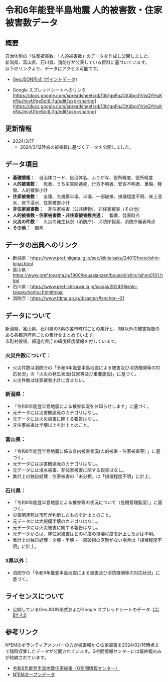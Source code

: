 # 令和6年能登半島地震 人的被害数・住家被害数データ
## 概要
自治体別の「住家被害数」「人的被害数」のデータを作成し公開しました。  
新潟県、富山県、石川県、消防庁が公表している資料に基づいています。  
以下のリンクより、データにアクセス可能です。  
- [GeoJSON形式 (ポイントデータ) ](https://raw.githubusercontent.com/a-masumura/R06-Noto-Peninsula-EQ-Number-of-damages/main/%E4%BD%8F%E5%AE%B6%E8%A2%AB%E5%AE%B3%E3%83%BB%E4%BA%BA%E7%9A%84%E8%A2%AB%E5%AE%B3_%E4%BB%A4%E5%92%8C6%E5%B9%B4%E8%83%BD%E7%99%BB%E5%8D%8A%E5%B3%B6%E5%9C%B0%E9%9C%87.geojson) 

- Google スプレッドシートへのリンク  
[https://docs.google.com/spreadsheets/d/10b1gqFqJOX4bgiI1VisQYHuKnNsJhcvUfqeSoItLj1g/edit?usp=sharing](https://docs.google.com/spreadsheets/d/10b1gqFqJOX4bgiI1VisQYHuKnNsJhcvUfqeSoItLj1g/edit?usp=sharing)

## 更新情報
- 2024/3/17
  - 2024/3/12時点の被害報に基づくデータを公開しました。

## データ項目
- **基礎情報：**　自治体コード、自治体名、ふりがな、役所緯度、役所経度	
- **人的被害数：**　死者、うち災害関連死、行方不明者、安否不明者、重傷、軽傷、人的被害小計
- **住家被害数：**　全壊、大規模半壊、半壊、一部破損、損壊程度不明、床上浸水、床下浸水、住家被害小計
- **非住家被害数：**　非住家被害（公共建物）、非住家被害（その他）
- **人的被害数・住家被害数・非住家被害数共通：**　報番、発表時点
- **火災の件数：**　火災の発生状況（消防庁）、消防庁報番、消防庁発表時点
- **その他：**　備考

## データの出典へのリンク
- 新潟県：​https://www.pref.niigata.lg.jp/sec/kikitaisaku/240101notojishin-higai.html
- 富山県：https://www.pref.toyama.jp/1900/bousaianzen/bousai/jishin/jishnn0101.html
- 石川県：https://www.pref.ishikawa.lg.jp/saigai/202401jishin-taisakuhonbu.html#higai
- 消防庁：https://www.fdma.go.jp/disaster/#anchor--01

## データについて
新潟県、富山県、石川県の3県の各市町村ごとの集計と、3県以外の被害報告のある各都道府県ごとの集計をまとめています。  
市町村役場、都道府県庁の緯度経度情報を付しています。

### 火災件数について：
- 火災件数は消防庁の「令和6年能登半島地震による被害及び消防機関等の対応状況」の「火災の発生状況(住家等及び重要施設)」に基づく。
- 火災件数は住家被害小計に含まない。

### 新潟県：
- 「令和6年能登半島地震による被害状況をお知らせします」に基づく。
- 元データには災害関連死のカテゴリはなし。
- 元データには火災被害に関する報告はなし。
- 非住家被害は半壊以上を計上とのこと。

### 富山県：
- 「令和6年能登半島地震に係る県内被害状況(人的被害・住家被害等) 」に基づく。
- 元データには災害関連死のカテゴリはなし。
- 元データには浸水被害、非住家被害に関する報告はなし。
- 集計上の独自処理：住家被害の「未分類」は「損壊程度不明」に計上。

### 石川県：
- 「令和6年能登半島地震による被害等の状況について（危機管理監室）」に基づく。
- 災害関連死は市町が判断したものを計上とのこと。
- 元データには大規模半壊のカテゴリはなし。
- 元データには火災被害に関する報告はなし。
- 元データからは、非住家被害はどの程度の損壊程度を計上したかは不明。
- 集計上の独自処理：全壊・半壊・一部破損の区別がない場合は「損壊程度不明」に計上。

### 3県以外：
- 消防庁の「令和6年能登半島地震による被害及び消防機関等の対応状況」に基づく。 

## ライセンスについて  
- 公開しているGeoJSON形式およびGoogle スプレッドシートのデータ: [CC BY 4.0](https://creativecommons.org/licenses/by/4.0/)

## 参考リンク
N²EMのボランティアメンバーの方が被害報から住家被害を2024/02/16時点まで随時収集したデータが公開されています。G空間情報センターには最終報のみが格納されています。
- [令和6年能登半島地震住家被害（G空間情報センター）](https://www.geospatial.jp/ckan/dataset/2024noto)
- [N²EMオープンデータ](https://www.n2em.jp/opendata/)
